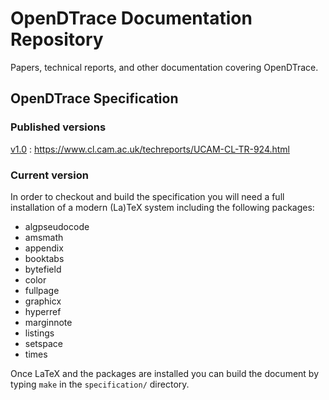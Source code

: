 # OpenDTrace Documentation Repository

Papers, technical reports, and other documentation covering OpenDTrace.

## OpenDTrace Specification

### Published versions

[v1.0](https://github.com/opendtrace/documentation/releases/tag/v1.0)
: https://www.cl.cam.ac.uk/techreports/UCAM-CL-TR-924.html

### Current version

In order to checkout and build the specification you will need a full
installation of a modern (La)TeX system including the following
packages:

  * algpseudocode
  * amsmath
  * appendix
  * booktabs
  * bytefield
  * color
  * fullpage
  * graphicx
  * hyperref
  * marginnote
  * listings
  * setspace
  * times

Once LaTeX and the packages are installed you can build the document
by typing `make` in the `specification/` directory.
